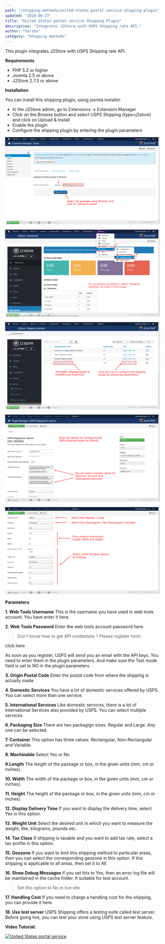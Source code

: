 ```yaml
---
path: "/shipping-methods/united-states-postal-service-shipping-plugin"
updated: "2019-06-27"
title: "United States postal service Shipping Plugin"
description: "Integrates J2Store with USPS Shipping rate API."
author: "Varsha"
category: "Shipping methods"
---
```


This plugin integrates J2Store with USPS Shipping rate API.

**Requirements**

* PHP 5.2 or higher
* Joomla 2.5 or above
* J2Store 2.7.3 or above

**Installation**

You can install this shipping plugin, using joomla installer.

* In the J2Store admin, go to Extensions -> Extension Manager
* Click on the Browse button and select USPS Shipping (type=j2store) and click on Upload & Install
* Enable the plugin
* Configure the shipping plugin by entering the plugin parameters

![usps1](../../images/shipping-methods/US-poratl-service-shipping-plugin/usps-ship-install.png)

![usps2](../../images/shipping-methods/US-poratl-service-shipping-plugin/aus-ship-doc-1.png)

![usps3](../../images/shipping-methods/US-poratl-service-shipping-plugin/usps-ship-method-list.png)

![usps4](../../images/shipping-methods/US-poratl-service-shipping-plugin/usps-ship-config-1.png)

![usps5](../../images/shipping-methods/US-poratl-service-shipping-plugin/usps-ship-config-2.png)

**Parameters**

**1. Web Tools Username**
This is the username you have used in web tools account. You have enter it here.

**2. Web Tools Password**
Enter the web tools account password here.

> Don't know how to get API credentails ? 
Please register here:

<link-text url =¨https://www.usps.com/business/web-tools-apis/welcome.htm¨ target = ¨_blank¨ rel = ¨noopener¨> click here </link-text>

As soon as you register, USPS will send you an email with the API keys. You need to enter them in the plugin parameters.
And make sure the Test mode field is set to NO in the plugin parameters.

**3. Origin Postal Code**
Enter the postal code from where the shipping is actually made.

**4. Domestic Services**
You have a lot of domestic services offered by USPS. You can select more than one service.

**5. International Services**
Like domestic services, there is a lot of International Services also provided by USPS. You can select multiple services.

**6. Packaging Size**
There are two packagign sizes. Regular and Large. Any one can be selected.

**7. Container**
This option has three values. Rectangular, Non-Rectangular and Variable.

**8. Machinable**
Select Yes or No

**9.Length**
The length of the package or box, in the given units (mm, cm or inches).

**10. Width**
The width of the package or box, in the given units (mm, cm or inches).

**11. Height**
The height of the package or box, in the given units (mm, cm or inches).

**12. Display Delivery Time**
If you want to display the delivery time, select Yes in this option.

**13. Weight Unit**
Select the desired unit in which you want to measure the weight, like, kilograms, pounds etc.

**14. Tax Class**
If shipping is taxable and you want to add tax rate, select a tax profile in this option.

**15. Geozone**
If you want to limit this shipping method to particular areas, then you can select the corresponding geozone in this option. If this shipping is applicable to all areas, then set it to All.

**16. Show Debug Messages**
If you set this to Yes, then an error log file will be maintained in the cache folder. It suitable for test account.

> Set this option to No in live site

**17. Handling Cost**
If you need to charge a handling cost for the shipping, you can provide it here.

**18. Use test server**
USPS Shipping offers a testing suite called test server. Before going live, you can test your store using USPS test server feature.

**Video Tutorial:**

[![United States portal service](https://img.youtube.com/vi/51J1UkeRu3Y/0.jpg)](https://youtu.be/HwnsutfFxgw "USPS postal service")
